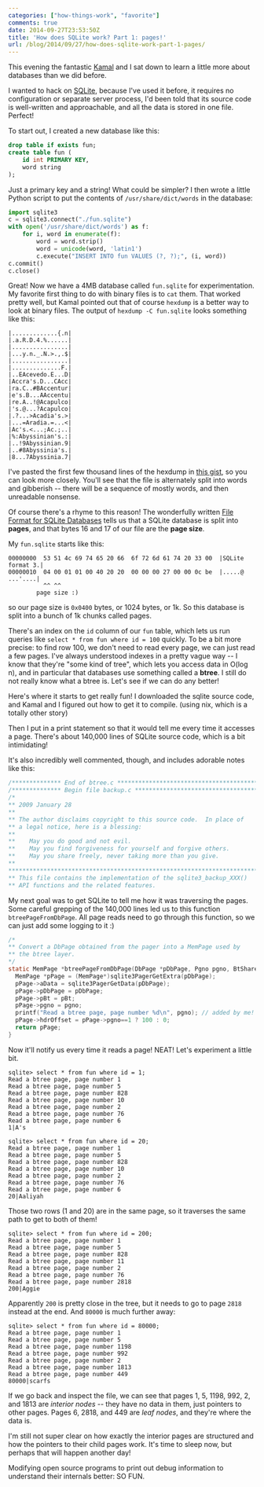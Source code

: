 ```yaml
---
categories: ["how-things-work", "favorite"]
comments: true
date: 2014-09-27T23:53:50Z
title: 'How does SQLite work? Part 1: pages!'
url: /blog/2014/09/27/how-does-sqlite-work-part-1-pages/
---
```


This evening the fantastic [Kamal](https://twitter.com/kamalmarhubi)
and I sat down to learn a little more about databases than we did
before.

I wanted to hack on [SQLite](https://www.sqlite.org/), because I've
used it before, it requires no configuration or separate server
process, I'd been told that its source code is well-written and
approachable, and all the data is stored in one file. Perfect!

<!--more-->
To start out, I created a new database like this:

```sql
drop table if exists fun;
create table fun (
    id int PRIMARY KEY,
    word string
);
```

Just a primary key and a string! What could be simpler? I then wrote a
little Python script to put the contents of `/usr/share/dict/words` in
the database:

```python
import sqlite3
c = sqlite3.connect("./fun.sqlite")
with open('/usr/share/dict/words') as f:
    for i, word in enumerate(f):
        word = word.strip()
        word = unicode(word, 'latin1')
        c.execute("INSERT INTO fun VALUES (?, ?);", (i, word))
c.commit()
c.close()
```

Great! Now we have a 4MB database called `fun.sqlite` for
experimentation. My favorite first thing to do with binary files is to
`cat` them. That worked pretty well, but Kamal pointed out that of
course `hexdump` is a better way to look at binary files. The output
of `hexdump -C fun.sqlite` looks something like this:

```
|.............{.n|
|.a.R.D.4.%......|
|................|
|...y.n._.N.>.,.$|
|................|
|..............F.|
|..EAcevedo.E...D|
|Accra's.D...CAcc|
|ra.C..#BAccentur|
|e's.B...AAccentu|
|re.A..!@Acapulco|
|'s.@...?Acapulco|
|.?...>Acadia's.>|
|...=Aradia.=...<|
|Ac's.<...;Ac.;..|
|%:Abyssinian's.:|
|..!9Abyssinian.9|
|..#8Abyssinia's.|
|8...7Abyssinia.7|
```

I've pasted the first few thousand lines of the hexdump in
[this gist](https://gist.github.com/jvns/d21876d1388343c3a4a3), so you
can look more closely. You'll see that the file is alternately split
into words and gibberish -- there will be a sequence of mostly words,
and then unreadable nonsense.

Of course there's a rhyme to this reason! The wonderfully written
[File Format for SQLite Databases](https://www.sqlite.org/fileformat2.html)
tells us that a SQLite database is split into **pages**, and that
bytes 16 and 17 of our file are the **page size**.

My `fun.sqlite` starts like this:

```
00000000  53 51 4c 69 74 65 20 66  6f 72 6d 61 74 20 33 00  |SQLite format 3.|
00000010  04 00 01 01 00 40 20 20  00 00 00 27 00 00 0c be  |.....@  ...'....|
          ^^ ^^
        page size :)
```

so our page size is `0x0400` bytes, or 1024 bytes, or 1k. So this
database is split into a bunch of 1k chunks called pages.

There's an index on the `id` column of our `fun` table, which lets us
run queries like `select * from fun where id = 100` quickly. To be a
bit more precise: to find row 100, we don't need to read every page,
we can just read a few pages. I've always understood indexes in a
pretty vague way -- I know that they're "some kind of tree", which
lets you access data in O(log n), and in particular that databases use
something called a **btree**. I still do not really know what a btree
is. Let's see if we can do any better!

Here's where it starts to get really fun! I downloaded the sqlite
source code, and Kamal and I figured out how to get it to compile.
(using nix, which is a totally other story)

Then I put in a print statement so that it would tell me every time it
accesses a page. There's about 140,000 lines of SQLite source code,
which is a bit intimidating!


It's also incredibly well commented, though, and includes adorable
notes like this:

```c
/************** End of btree.c ***********************************************/
/************** Begin file backup.c ******************************************/
/*
** 2009 January 28
**
** The author disclaims copyright to this source code.  In place of
** a legal notice, here is a blessing:                                                                                                                                                   
**
**    May you do good and not evil.
**    May you find forgiveness for yourself and forgive others.
**    May you share freely, never taking more than you give.
**
*************************************************************************
** This file contains the implementation of the sqlite3_backup_XXX()
** API functions and the related features.
```

My next goal was to get SQLite to tell me how it was traversing the
pages. Some careful grepping of the 140,000 lines led us to this
function `btreePageFromDbPage`. All page reads need to go through this
function, so we can just add some logging to it :)

```c
/*
** Convert a DbPage obtained from the pager into a MemPage used by
** the btree layer.
*/
static MemPage *btreePageFromDbPage(DbPage *pDbPage, Pgno pgno, BtShared *pBt){
  MemPage *pPage = (MemPage*)sqlite3PagerGetExtra(pDbPage);
  pPage->aData = sqlite3PagerGetData(pDbPage);
  pPage->pDbPage = pDbPage;
  pPage->pBt = pBt;
  pPage->pgno = pgno;
  printf("Read a btree page, page number %d\n", pgno); // added by me!
  pPage->hdrOffset = pPage->pgno==1 ? 100 : 0;
  return pPage;
}
```

Now it'll notify us every time it reads a page! NEAT! Let's experiment
a little bit.

```
sqlite> select * from fun where id = 1;
Read a btree page, page number 1
Read a btree page, page number 5
Read a btree page, page number 828
Read a btree page, page number 10
Read a btree page, page number 2
Read a btree page, page number 76
Read a btree page, page number 6
1|A's

sqlite> select * from fun where id = 20;
Read a btree page, page number 1
Read a btree page, page number 5
Read a btree page, page number 828
Read a btree page, page number 10
Read a btree page, page number 2
Read a btree page, page number 76
Read a btree page, page number 6
20|Aaliyah
```

Those two rows (1 and 20) are in the same page, so it traverses the
same path to get to both of them!

```
sqlite> select * from fun where id = 200;
Read a btree page, page number 1
Read a btree page, page number 5
Read a btree page, page number 828
Read a btree page, page number 11
Read a btree page, page number 2
Read a btree page, page number 76
Read a btree page, page number 2818
200|Aggie
```

Apparently `200` is pretty close in the tree, but it needs to go to
page `2818` instead at the end. And `80000` is much further away:

```
sqlite> select * from fun where id = 80000;
Read a btree page, page number 1
Read a btree page, page number 5
Read a btree page, page number 1198
Read a btree page, page number 992
Read a btree page, page number 2
Read a btree page, page number 1813
Read a btree page, page number 449
80000|scarfs
```

If we go back and inspect the file, we can see that pages 1, 5, 1198,
992, 2, and 1813 are *interior nodes* -- they have no data in them,
just pointers to other pages. Pages 6, 2818, and 449 are *leaf nodes*,
and they're where the data is.

I'm still not super clear on how exactly the interior pages are
structured and how the pointers to their child pages work. It's time
to sleep now, but perhaps that will happen another day!

Modifying open source programs to print out debug information to
understand their internals better: SO FUN.
